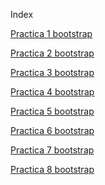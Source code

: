 Index

<a href="https://rojo1994.github.io/Practica1bootstrap.html"> Practica 1 bootstrap </a>

<a href="https://rojo1994.github.io/Practica2bootstrap.html"> Practica 2 bootstrap </a>

<a href="https://rojo1994.github.io/Practica3bootstrap.html"> Practica 3 bootstrap </a>

<a href="https://rojo1994.github.io/Practica4bootstrap.html"> Practica 4 bootstrap </a>

<a href="Practica5bootstrap.html"> Practica 5 bootstrap </a>

<a href="Practica6bootstrap.html"> Practica 6 bootstrap </a>

<a href="Practica7bootstrap.html"> Practica 7 bootstrap </a>

<a href="Practica8bootstrap.html"> Practica 8 bootstrap </a>
